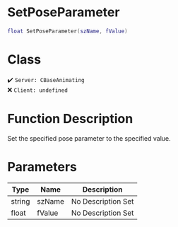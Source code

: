 # SetPoseParameter
```lua
float SetPoseParameter(szName, fValue)
```
# Class
✔️ `Server: CBaseAnimating`  
❌ `Client: undefined`  

# Function Description
Set the specified pose parameter to the specified value.
# Parameters
Type|Name|Description
--|--|--
string|szName|No Description Set
float|fValue|No Description Set
